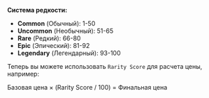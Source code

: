 **Система редкости:**
- **Common** (Обычный): 1-50
- **Uncommon** (Необычный): 51-65
- **Rare** (Редкий): 66-80
- **Epic** (Эпический): 81-92
- **Legendary** (Легендарный): 93-100

Теперь вы можете использовать `Rarity Score` для расчета цены, например:

Базовая цена × (Rarity Score / 100) = Финальная цена